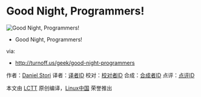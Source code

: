 Good Night, Programmers!
===============

![Good Night, Programmers!](http://turnoff.us/image/en/good-night-programmers.png)

- Good Night, Programmers!

via:
 - http://turnoff.us/geek/good-night-programmers

作者：[Daniel Stori][a]
译者：[译者ID](https://github.com/译者ID)
校对：[校对者ID](https://github.com/校对者ID)
合成：[合成者ID](https://github.com/合成者ID)
点评：[点评ID](https://github.com/点评者ID)

本文由 [LCTT](https://github.com/LCTT/TranslateProject) 原创编译，[Linux中国](https://linux.cn/) 荣誉推出

[a]:http://turnoff.us/about/
